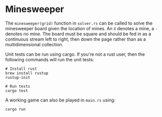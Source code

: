 # Minesweeper
The `minesweeper(grid)` function in `solver.rs` can be called to solve the minesweeper board given the location of mines. An `X` denotes a mine, a `-` denotes no mine. The board must be square and should be fed in as a continuous stream left to right, then down the page rather than as a multidimensional collection.

Unit tests can be run using cargo. If you're not a rust user, then the following commands will run the unit tests:
```
# Install rust
brew install rustup
rustup-init

# Run tests
cargo test
```

A working game can also be played in `main.rs` using:
```
cargo run
```

